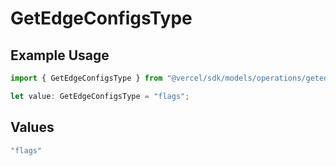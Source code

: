# GetEdgeConfigsType

## Example Usage

```typescript
import { GetEdgeConfigsType } from "@vercel/sdk/models/operations/getedgeconfigs.js";

let value: GetEdgeConfigsType = "flags";
```

## Values

```typescript
"flags"
```